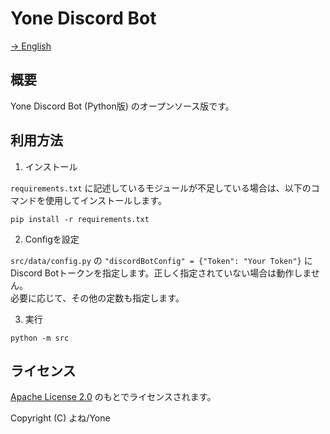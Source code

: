# Yone Discord Bot

[→ English](./README.md)

## 概要

Yone Discord Bot (Python版) のオープンソース版です。

## 利用方法

1. インストール

`requirements.txt` に記述しているモジュールが不足している場合は、以下のコマンドを使用してインストールします。

```
pip install -r requirements.txt
```

2. Configを設定

`src/data/config.py` の `"discordBotConfig" = {"Token": "Your Token"}` にDiscord Botトークンを指定します。正しく指定されていない場合は動作しません。  
必要に応じて、その他の定数も指定します。

3. 実行

```
python -m src
```

## ライセンス

[Apache License 2.0](./LICENSE) のもとでライセンスされます。

Copyright (C) よね/Yone
